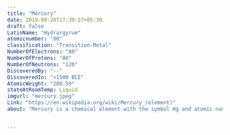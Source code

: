 ```yaml
---
title: "Mercury"
date: 2019-08-28T17:39:27+05:30
draft: false
LatinName: "Hydrargyrum"
atomicnumber: "80"
classification: "Transition-Metal"
NumberOfElectrons: "80"
NumberOfProtons: "80"
NumberOfNeutrons: "120" 
DiscoveredBy: "--" 
DiscoveredIn: "<1500 BCE"
AtomicWeight: "200.59"
stateAtRoomTemp: Liquid
imgurl: "mercury.jpeg"
Link: "https://en.wikipedia.org/wiki/Mercury_(element)"
about: "Mercury is a chemical element with the symbol Hg and atomic number 80. It is commonly known as quicksilver and was formerly named hydrargyrum. A heavy, silvery d-block element, mercury is the only metallic element that is liquid at standard conditions for temperature and pressure; the only other element that is liquid under these conditions is the halogen bromine, though metals such as caesium, gallium, and rubidium melt just above room temperature."


---
```


